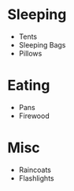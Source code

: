 # Sleeping 
* Tents
* Sleeping Bags
* Pillows

# Eating
* Pans
* Firewood

# Misc
* Raincoats
* Flashlights

